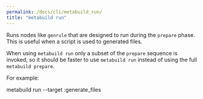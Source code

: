 ```yaml
---
permalink: /docs/cli/metabuild_run/
title: "metabuild run"
---
```


Runs nodes like `genrule` that are designed to run during the `prepare` phase. This is useful when a script is used to generated files.

When using `metabuild run` only a subset of the `prepare` sequence is invoked, so it should be faster to use `metabuild run` instead of using the full `metabuild prepare`.

For example:

  metabuild run --target :generate_files
